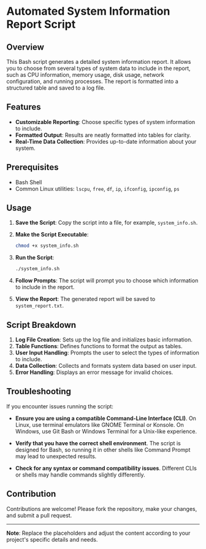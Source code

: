 # Automated System Information Report Script

## Overview

This Bash script generates a detailed system information report. It allows you to choose from several types of system data to include in the report, such as CPU information, memory usage, disk usage, network configuration, and running processes. The report is formatted into a structured table and saved to a log file.

## Features

- **Customizable Reporting**: Choose specific types of system information to include.
- **Formatted Output**: Results are neatly formatted into tables for clarity.
- **Real-Time Data Collection**: Provides up-to-date information about your system.

## Prerequisites

- Bash Shell
- Common Linux utilities: `lscpu`, `free`, `df`, `ip`, `ifconfig`, `ipconfig`, `ps`

## Usage

1. **Save the Script**: Copy the script into a file, for example, `system_info.sh`.

2. **Make the Script Executable**:
    ```bash
    chmod +x system_info.sh
    ```

3. **Run the Script**:
    ```bash
    ./system_info.sh
    ```

4. **Follow Prompts**: The script will prompt you to choose which information to include in the report.

5. **View the Report**: The generated report will be saved to `system_report.txt`.

## Script Breakdown

1. **Log File Creation**: Sets up the log file and initializes basic information.
2. **Table Functions**: Defines functions to format the output as tables.
3. **User Input Handling**: Prompts the user to select the types of information to include.
4. **Data Collection**: Collects and formats system data based on user input.
5. **Error Handling**: Displays an error message for invalid choices.

## Troubleshooting

If you encounter issues running the script:

- **Ensure you are using a compatible Command-Line Interface (CLI)**. On Linux, use terminal emulators like GNOME Terminal or Konsole. On Windows, use Git Bash or Windows Terminal for a Unix-like experience.

- **Verify that you have the correct shell environment**. The script is designed for Bash, so running it in other shells like Command Prompt may lead to unexpected results.

- **Check for any syntax or command compatibility issues**. Different CLIs or shells may handle commands slightly differently.


## Contribution

Contributions are welcome! Please fork the repository, make your changes, and submit a pull request.


---

**Note**: Replace the placeholders and adjust the content according to your project's specific details and needs.
